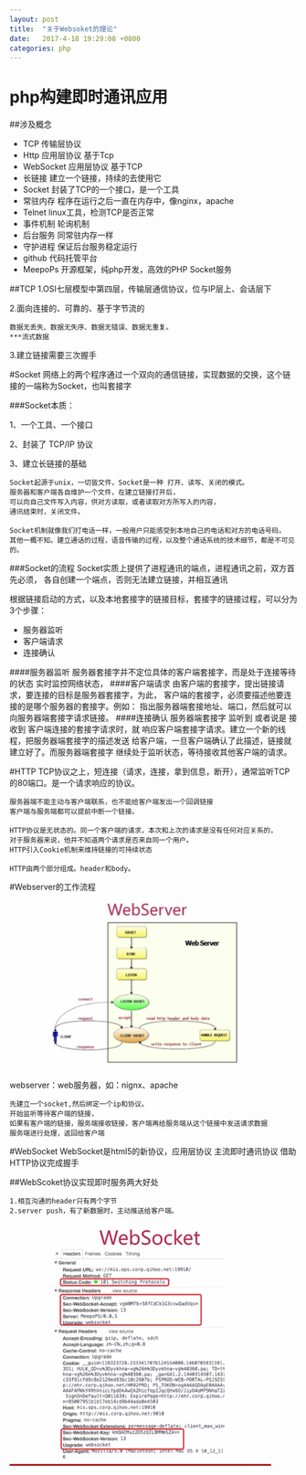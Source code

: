 ```yaml
---
layout: post
title:  "关于Websoket的理论"
date:   2017-4-18 19:29:08 +0800
categories: php
---
```


# php构建即时通讯应用


##涉及概念
	
* TCP				传输层协议
* Http				应用层协议 	基于Tcp
* WebSocket			应用层协议	基于TCP
* 长链接				建立一个链接，持续的去使用它
* Socket			封装了TCP的一个接口，是一个工具
* 常驻内存			程序在运行之后一直在内存中，像nginx，apache
* Telnet			linux工具，检测TCP是否正常
* 事件机制			轮询机制
* 后台服务			同常驻内存一样
* 守护进程			保证后台服务稳定运行
* github			代码托管平台
* MeepoPs			开源框架，纯php开发，高效的PHP Socket服务	

##TCP
1.OSI七层模型中第四层，传输层通信协议，位与IP层上、会话层下

2.面向连接的、可靠的、基于字节流的
	
	数据无丢失、数据无失序、数据无错误、数据无重复。
	***流式数据
	
3.建立链接需要三次握手

#Socket
网络上的两个程序通过一个双向的通信链接，实现数据的交换，这个链接的一端称为Socket，也叫套接字

###Socket本质：

1、一个工具、一个接口

2、封装了 TCP/IP 协议

3、建立长链接的基础


	Socket起源于unix，一切皆文件，Socket是一种 打开、读写、关闭的模式。
	服务器和客户端各自维护一个文件，在建立链接打开后，
	可以向自己文件写入内容，供对方读取，或者读取对方所写入的内容，
	通讯结束时，关闭文件。

	Socket机制就像我们打电话一样，一般用户只能感受到本地自己的电话和对方的电话号码，
	其他一概不知。建立通话的过程，语音传输的过程，以及整个通话系统的技术细节，都是不可见的。

###Socket的流程
	Socket实质上提供了进程通讯的端点，进程通讯之前，双方首先必须，
	各自创建一个端点，否则无法建立链接，并相互通讯

根据链接启动的方式，以及本地套接字的链接目标，套接字的链接过程，可以分为3个步骤：

*	服务器监听
*	客户端请求
*	连接确认

####服务器监听
	服务器套接字并不定位具体的客户端套接字，而是处于连接等待的状态
	实时监控网络状态，
####客户端请求
	由客户端的套接字，提出链接请求，要连接的目标是服务器套接字，为此，
	客户端的套接字，必须要描述他要连接的是哪个服务器的套接字。例如：
	指出服务器端套接地址、端口，然后就可以向服务器端套接字请求链接。
####连接确认
	服务器端套接字 监听到 或者说是 接收到 客户端连接的套接字请求时，就
	响应客户端套接字请求。建立一个新的线程，把服务器端套接字的描述发送
	给客户端，一旦客户端确认了此描述，链接就建立好了。而服务器端套接字
	继续处于监听状态，等待接收其他客户端的请求。


#HTTP
	TCP协议之上，短连接（请求，连接，拿到信息，断开），通常监听TCP的80端口。是一个请求响应的协议。
	
	服务器端不能主动与客户端联系，也不能给客户端发出一个回调链接
	客户端与服务端都可以提前中断一个链接。

	HTTP协议是无状态的。同一个客户端的请求，本次和上次的请求是没有任何对应关系的，
	对于服务器来说，他并不知道两个请求是否来自同一个用户。
	HTTP引入Cookie机制来维持链接的可持续状态

	HTTP由两个部分组成。header和body。


#Webserver的工作流程
![mahua](../images/posts/php/webserver.png)
webserver：web服务器，如：nignx、apache
	
	先建立一个socket,然后绑定一个ip和协议。
	开始监听等待客户端的链接，
	如果有客户端的链接，服务端接收链接，客户端再给服务端从这个链接中发送请求数据
	服务端进行处理，返回给客户端


#WebSocket
	WebSocket是html5的新协议，应用层协议
	主流即时通讯协议
	借助HTTP协议完成握手
	
##WebScoket协议实现即时服务两大好处

	1.相互沟通的header只有两个字节
	2.server push，有了新数据时，主动推送给客户端。
	
![mahua](../images/posts/php/websocketHeader.png)
